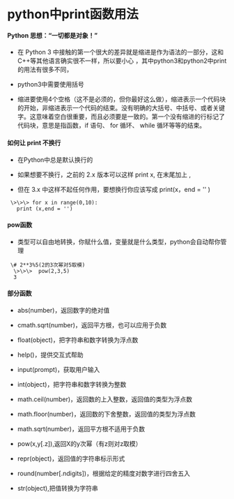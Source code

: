 # python中print函数用法
   
#### Python 思想：“一切都是对象！”
  
 - 在 Python 3 中接触的第一个很大的差异就是缩进是作为语法的一部分，这和C++等其他语言确实很不一样，所以要小心 ，其中python3和python2中print的用法有很多不同，
 
 - python3中需要使用括号
 
 - 缩进要使用4个空格（这不是必须的，但你最好这么做），缩进表示一个代码块的开始，非缩进表示一个代码的结束。没有明确的大括号、中括号、或者关键字。这意味着空白很重要，而且必须要是一致的。第一个没有缩进的行标记了代码块，意思是指函数，if 语句、 for 循环、 while 循环等等的结束。
 
#### 如何让 print 不换行 
  
 - 在Python中总是默认换行的
  
 - 如果想要不换行，之前的 2.x 版本可以这样 print x, 在末尾加上 ,
 - 但在 3.x 中这样不起任何作用，要想换行你应该写成 print(x，end = '' )
 
 ````
  \>\>\> for x in range(0,10):  
    print (x,end = '')  
 ````

#### pow函数

 - 类型可以自由地转换，你赋什么值，变量就是什么类型，python会自动帮你管理
````
 \# 2**3%5(2的3次幂对5取模)  
  \>\>\>  pow(2,3,5)  
  3  
````
 
#### 部分函数

 - abs(number)，返回数字的绝对值

 - cmath.sqrt(number)，返回平方根，也可以应用于负数

 - float(object)，把字符串和数字转换为浮点数

 - help()，提供交互式帮助

 - input(prompt)，获取用户输入

 - int(object)，把字符串和数字转换为整数

 - math.ceil(number)，返回数的上入整数，返回值的类型为浮点数

 - math.floor(number)，返回数的下舍整数，返回值的类型为浮点数

 - math.sqrt(number)，返回平方根不适用于负数

 - pow(x,y[.z]),返回X的y次幂（有z则对z取模）

 - repr(object)，返回值的字符串标示形式

 - round(number[.ndigits])，根据给定的精度对数字进行四舍五入

 - str(object),把值转换为字符串
